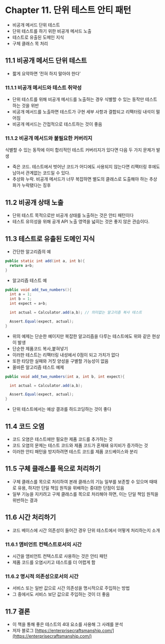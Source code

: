 # Chapter 11. 단위 테스트 안티 패턴

- 비공개 메서드 단위 테스트
- 단위 테스트를 하기 위한 비공개 메서드 노출
- 테스트로 유출된 도메인 지식
- 구체 클래스 목 처리

## 11.1 비공개 메서드 단위 테스트

- 짧게 요약하면 ‘전혀 하지 말아야 한다’

### 11.1.1 비공개 메서드와 테스트 취약성

- 단위 테스트를 위해 비공개 메서드를 노출하는 경우 식별할 수 있는 동작만 테스트하는 것을 위반
- 비공개 메서드를 노출하면 테스트가 구현 세부 사항과 결합되고 리팩터링 내석이 떨어짐
- 비공개 메서드는 간접적으로 테스트하는 것이 좋음

### 11.1.2 비공개 메서드와 불필요한 커버리지

식별할 수 있는 동작에 이미 합리적인 테스트 커버리지가 있다면 다음 두 가지 문제가 발생

- 죽은 코드. 테스트에서 벗어난 코드가 어디에도 사용되지 않는다면 리팩터링 후에도 남아서 관계없는 코드일 수 있다.
- 추상화 누락. 비공개 메서드가 너무 복잡하면 별도의 클래스로 도출해야 하는 추상화가 누락됐다는 징후

## 11.2 비공개 상태 노출

- 단위 테스트 목적으로만 비공개 상태를 노출하는 것은 안티 패턴이다
- 테스트 유의성을 위해 공개  API 노출 영역을 넓히는 것은 좋지 않은 관습이다.

## 11.3 테스트로 유출된 도메인 지식

- 간단한 알고리즘의 예

```java
public static int add(int a, int b){
  return a+b;
}
```

- 알고리즘 테스트 예

```java
public void add_two_numbers(){
  int a = 1;
  int b = 1;
  int expect = a+b;

  int actual = Calculator.add(a,b); // 의미없는 알고리즘 복사 테스트

  Assert.Equal(expect, actual);
}
```

- 위의 예제는 단순한 예이지만 복잡한 알고리즘을 다루는 테스트에도 위와 같은 현상이 발생
- 단순한 제품코드 복사,붙혀넣기
- 이러한 테스트는 리팩터링 내성에서 0점이 되고 가치가 없다
- 또한 타당한 실패와 거짓 양성을 구별할 가능성이 없음
- 올바른 알고리즘 테스트 예제

```java
public void add_two_numbers(int a, int b, int expect){

  int actual = Calculator.add(a,b);

  Assert.Equal(expect, actual);
}
```

- 단위 테스트에서는 예상 결과를 하드코딩하는 것이 좋다

## 11.4 코드 오염

- 코드 오염은 테스트에만 필요한 제품 코드를 추가하는 것
- 코드 오염의 문제는 테스트 코드와 제품 코드가 혼재돼 유지비가 증가하는 것
- 이러한 안티 패턴을 방지하려면 테스트 코드를 제품 코드베이스와 분리

## 11.5 구체 클래스를 목으로 처리하기

- 구체 클래스를 목으로 처리하여 본래 클래스의 기능 일부를 보존할 수 있으며 때때로 유용, 하지만 단일 책임 원칙을 위배하는 중대한 단점이 있음
- 일부 기능을 지키려고 구체 클래스를 목으로 처리해야 하면, 이는 단일 책임 원칙을 위반하는 결과

## 11.6 시간 처리하기

- 코드 베이스에 시간 의존성이 들어간 경우 단위 테스트에서 어떻게 처리하는지 소개

### 11.6.1 앰비언트 컨텍스트로서의 시간

- 시간을 앰비언트 컨텍스트로 사용하는 것은 안티 패턴
- 제품 코드를 오염시키고 테스트를 더 어렵게 함

### 11.6.2 명시적 의존성으로서의 시간

- 서비스 또는 일반 값으로 시간 의존성을 명시적으로 주입하는 방법
- 그 중에서도 서비스 보단 값으로 주입하는 것이 더 좋음

## 11.7 결론

- 이 책을 통해 좋은 테스트의 4대 요소를 사용해 그 사례를 분석
- 저자 블로그 [https://enterprisecraftsmanship.com/](https://enterprisecraftsmanship.com/)